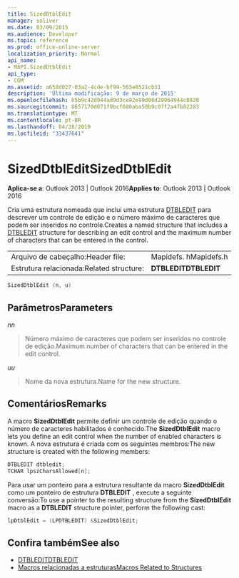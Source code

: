 ```yaml
---
title: SizedDtblEdit
manager: soliver
ms.date: 03/09/2015
ms.audience: Developer
ms.topic: reference
ms.prod: office-online-server
localization_priority: Normal
api_name:
- MAPI.SizedDtblEdit
api_type:
- COM
ms.assetid: a658d027-03a2-4cde-bf99-563e8521cb31
description: 'Última modificação: 9 de março de 2015'
ms.openlocfilehash: b5b9c42d944ad9d3ce92e99d08d29964944c8028
ms.sourcegitcommit: 8657170d071f9bcf680aba50b9c07f2a4fb82283
ms.translationtype: MT
ms.contentlocale: pt-BR
ms.lasthandoff: 04/28/2019
ms.locfileid: "33437641"
---
```

# <a name="sizeddtbledit"></a><span data-ttu-id="c3aa4-103">SizedDtblEdit</span><span class="sxs-lookup"><span data-stu-id="c3aa4-103">SizedDtblEdit</span></span>

<span data-ttu-id="c3aa4-104">**Aplica-se a**: Outlook 2013 | Outlook 2016</span><span class="sxs-lookup"><span data-stu-id="c3aa4-104">**Applies to**: Outlook 2013 | Outlook 2016</span></span> 
  
<span data-ttu-id="c3aa4-105">Cria uma estrutura nomeada que inclui uma estrutura [DTBLEDIT](dtbledit.md) para descrever um controle de edição e o número máximo de caracteres que podem ser inseridos no controle.</span><span class="sxs-lookup"><span data-stu-id="c3aa4-105">Creates a named structure that includes a [DTBLEDIT](dtbledit.md) structure for describing an edit control and the maximum number of characters that can be entered in the control.</span></span> 
  
|||
|:-----|:-----|
|<span data-ttu-id="c3aa4-106">Arquivo de cabeçalho:</span><span class="sxs-lookup"><span data-stu-id="c3aa4-106">Header file:</span></span>  <br/> |<span data-ttu-id="c3aa4-107">Mapidefs. h</span><span class="sxs-lookup"><span data-stu-id="c3aa4-107">Mapidefs.h</span></span>  <br/> |
|<span data-ttu-id="c3aa4-108">Estrutura relacionada:</span><span class="sxs-lookup"><span data-stu-id="c3aa4-108">Related structure:</span></span>  <br/> |<span data-ttu-id="c3aa4-109">**DTBLEDIT**</span><span class="sxs-lookup"><span data-stu-id="c3aa4-109">**DTBLEDIT**</span></span> <br/> |
   
```cpp
SizedDtblEdit (n, u)
```

## <a name="parameters"></a><span data-ttu-id="c3aa4-110">Parâmetros</span><span class="sxs-lookup"><span data-stu-id="c3aa4-110">Parameters</span></span>

<span data-ttu-id="c3aa4-111">_n_</span><span class="sxs-lookup"><span data-stu-id="c3aa4-111">_n_</span></span>
  
> <span data-ttu-id="c3aa4-112">Número máximo de caracteres que podem ser inseridos no controle de edição.</span><span class="sxs-lookup"><span data-stu-id="c3aa4-112">Maximum number of characters that can be entered in the edit control.</span></span>
    
<span data-ttu-id="c3aa4-113">_u_</span><span class="sxs-lookup"><span data-stu-id="c3aa4-113">_u_</span></span>
  
> <span data-ttu-id="c3aa4-114">Nome da nova estrutura.</span><span class="sxs-lookup"><span data-stu-id="c3aa4-114">Name for the new structure.</span></span>
    
## <a name="remarks"></a><span data-ttu-id="c3aa4-115">Comentários</span><span class="sxs-lookup"><span data-stu-id="c3aa4-115">Remarks</span></span>

<span data-ttu-id="c3aa4-116">A macro **SizedDtblEdit** permite definir um controle de edição quando o número de caracteres habilitados é conhecido.</span><span class="sxs-lookup"><span data-stu-id="c3aa4-116">The **SizedDtblEdit** macro lets you define an edit control when the number of enabled characters is known.</span></span> <span data-ttu-id="c3aa4-117">A nova estrutura é criada com os seguintes membros:</span><span class="sxs-lookup"><span data-stu-id="c3aa4-117">The new structure is created with the following members:</span></span> 
  
```cpp
DTBLEDIT dtbledit;
TCHAR lpszCharsAllowed[n];

```

<span data-ttu-id="c3aa4-118">Para usar um ponteiro para a estrutura resultante da macro **SizedDtblEdit** como um ponteiro de estrutura **DTBLEDIT** , execute a seguinte conversão:</span><span class="sxs-lookup"><span data-stu-id="c3aa4-118">To use a pointer to the resulting structure from the **SizedDtblEdit** macro as a **DTBLEDIT** structure pointer, perform the following cast:</span></span> 
  
```cpp
lpDtblEdit = (LPDTBLEDIT) &SizedDtblEdit;

```

## <a name="see-also"></a><span data-ttu-id="c3aa4-119">Confira também</span><span class="sxs-lookup"><span data-stu-id="c3aa4-119">See also</span></span>

- [<span data-ttu-id="c3aa4-120">DTBLEDIT</span><span class="sxs-lookup"><span data-stu-id="c3aa4-120">DTBLEDIT</span></span>](dtbledit.md)
- [<span data-ttu-id="c3aa4-121">Macros relacionadas a estruturas</span><span class="sxs-lookup"><span data-stu-id="c3aa4-121">Macros Related to Structures</span></span>](macros-related-to-structures.md)

